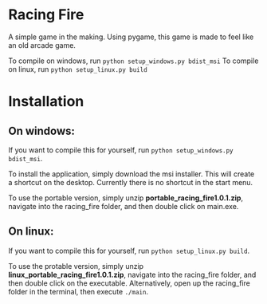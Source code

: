 # Racing Fire
A simple game in the making. Using pygame, this game is made to feel like an old arcade game.

To compile on windows, run `python setup_windows.py bdist_msi`
To compile on linux, run `python setup_linux.py build`

# Installation
## On windows:
If you want to compile this for yourself, run `python setup_windows.py bdist_msi`.

To install the application, simply download the msi installer. This will create
a shortcut on the desktop. Currently there is no shortcut in the start menu.

To use the portable version, simply unzip **portable_racing_fire1.0.1.zip**, navigate into the racing_fire folder,
and then double click on main.exe.

## On linux:
If you want to compile this for yourself, run `python setup_linux.py build`.

To use the protable version, simply unzip **linux_portable_racing_fire1.0.1.zip**, navigate
into the racing_fire folder, and then double click on the executable. Alternatively, open up
the racing_fire folder in the terminal, then execute `./main`.
